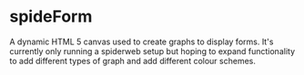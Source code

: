 # spideForm
A dynamic HTML 5 canvas used to create graphs to display forms. It's currently only running a spiderweb setup but hoping to expand functionality to add different types of graph and add different colour schemes.
